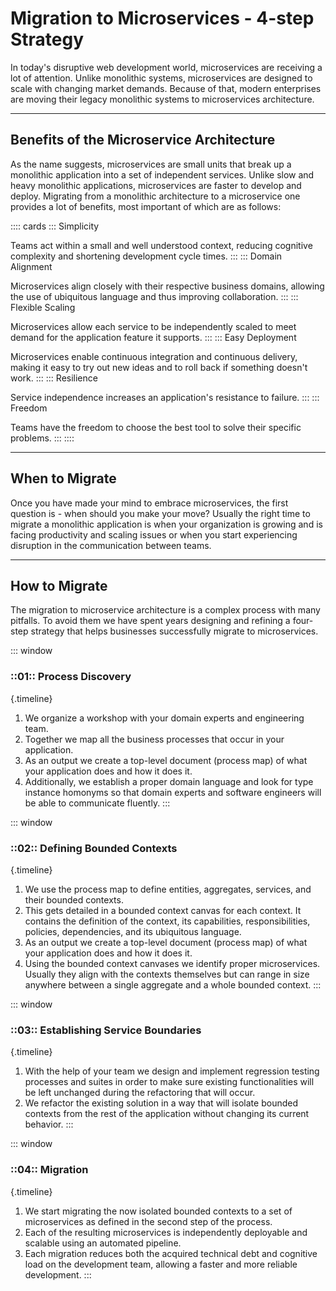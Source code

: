 # Migration to Microservices - 4-step Strategy

In today's disruptive web development world, microservices are receiving a lot of attention. Unlike monolithic systems, microservices are designed to scale with changing market demands. Because of that, modern enterprises are moving their legacy monolithic systems to microservices architecture.

---

## Benefits of the Microservice Architecture

As the name suggests, microservices are small units that break up a monolithic application into a set of independent services. Unlike slow and heavy monolithic applications, microservices are faster to develop and deploy. Migrating from a monolithic architecture to a microservice one provides a lot of benefits, most important of which are as follows:

:::: cards
:::
<b-icon name="RaindropIcon"></b-icon> Simplicity

Teams act within a small and well understood context, reducing cognitive complexity and shortening development cycle times.
:::
:::
<b-icon name="DomainAlignmentIcon"></b-icon> Domain Alignment

Microservices align closely with their respective business domains, allowing the use of ubiquitous language and thus improving collaboration.
:::
:::
<b-icon name="ScalingIcon"></b-icon> Flexible Scaling

Microservices allow each service to be independently scaled to meet demand for the application feature it supports.
:::
:::
<b-icon name="DeploymentIcon"></b-icon> Easy Deployment

Microservices enable continuous integration and continuous delivery, making it easy to try out new ideas and to roll back if something doesn't work.
:::
:::
<b-icon name="DominosIcon"></b-icon> Resilience

Service independence increases an application's resistance to failure.
:::
:::
<b-icon name="DirectionsIcon"></b-icon> Freedom

Teams have the freedom to choose the best tool to solve their specific problems.
:::
::::

---

## When to Migrate
Once you have made your mind to embrace microservices, the first question is - when should you make your move? Usually the right time to migrate a monolithic application is when your organization is growing and is facing productivity and scaling issues or when you start experiencing disruption in the communication between teams.

---

## How to Migrate
The migration to microservice architecture is a complex process with many pitfalls. To avoid them we have spent
years designing and refining a four-step strategy that helps businesses successfully migrate to microservices.

::: window
### ::01:: Process Discovery
{.timeline}
1. We organize a workshop with your domain experts and engineering team.
1. Together we map all the business processes that occur in your application.
1. As an output we create a top-level document (process map) of what your application does and how it does it.
1. Additionally, we establish a proper domain language and look for type instance homonyms so that domain experts and software engineers will be able to communicate fluently.
:::

::: window
### ::02:: Defining Bounded Contexts
{.timeline}
1. We use the process map to define entities, aggregates, services, and their bounded contexts.
1. This gets detailed in a bounded context canvas for each context. It contains the definition of the context, its capabilities, responsibilities, policies, dependencies, and its ubiquitous language.
1. As an output we create a top-level document (process map) of what your application does and how it does it.
1. Using the bounded context canvases we identify proper microservices. Usually they align with the contexts themselves but can range in size anywhere between a single aggregate and a whole bounded context.
:::

::: window
### ::03:: Establishing Service Boundaries
{.timeline}
1. With the help of your team we design and implement regression testing processes and suites in order to make sure existing functionalities will be left unchanged during the refactoring that will occur.
1. We refactor the existing solution in a way that will isolate bounded contexts from the rest of the application without changing its current behavior.
:::

::: window
### ::04:: Migration
{.timeline}
1. We start migrating the now isolated bounded contexts to a set of microservices as defined in the second step of the process.
1. Each of the resulting microservices is independently deployable and scalable using an automated pipeline.
1. Each migration reduces both the acquired technical debt and cognitive load on the development team, allowing a faster and more reliable development.
:::
